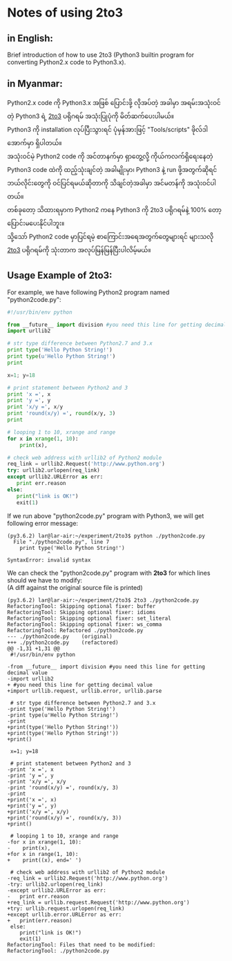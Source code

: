 # Notes of using 2to3

## in English:
Brief introduction of how to use 2to3 (Python3 builtin program for converting Python2.x code to Python3.x).

## in Myanmar:
Python2.x code ကို Python3.x အဖြစ် ပြောင်းဖို့ လိုအပ်တဲ့ အခါမှာ အရမ်းအသုံးဝင်တဲ့ Python3 ရဲ့ [2to3](https://docs.python.org/2/library/2to3.html) ပရိုဂရမ် အသုံးပြုပုံကို မိတ်ဆက်ပေးပါမယ်။  
Python3 ကို installation လုပ်ပြီးသွားရင် ပုံမှန်အားဖြင့် "Tools/scripts" ဖိုလ်ဒါအောက်မှာ ရှိပါတယ်။  
အသုံးဝင်မဲ့ Python2 code ကို အင်တာနက်မှာ ရှာတွေ့လို့ ကိုယ်ကလက်ရှိရေးနေတဲ့ Python3 code ထဲကို ထည့်သုံးချင်တဲ့ အခါမျိုးမှာ၊ Python3 နဲ့ run ဖို့အတွက်ဆိုရင် ဘယ်လိုင်းတွေကို ဝင်ပြင်ရမယ်ဆိုတာကို သိချင်တဲ့အခါမှာ အင်မတန်ကို အသုံးဝင်ပါတယ်။  
တစ်ခုတော့ သိထားရမှာက Python2 ကနေ Python3 ကို 2to3 ပရိုဂရမ်နဲ့ 100% တော့ ပြောင်းမပေးနိုင်ပါဘူး။  
သို့သော် Python2 code မှာပြင်ရမဲ့ စာကြောင်းအရေအတွက်တွေများရင် များသလို [2to3](https://docs.python.org/2/library/2to3.html) ပရိုဂရမ်ကို သုံးတာက အလုပ်မြန်မြန်ပြီးပါလိမ့်မယ်။  

## Usage Example of 2to3:  
For example, we have following Python2 program named "python2code.py":  

```python
#!/usr/bin/env python

from __future__ import division #you need this line for getting decimal value
import urllib2

# str type difference between Python2.7 and 3.x
print type('Hello Python String!')
print type(u'Hello Python String!')
print

x=1; y=18

# print statement between Python2 and 3
print 'x =', x
print 'y =', y
print 'x/y =', x/y
print 'round(x/y) =', round(x/y, 3)
print

# looping 1 to 10, xrange and range
for x in xrange(1, 10):
    print(x),

# check web address with urllib2 of Python2 module
req_link = urllib2.Request('http://www.python.org')
try: urllib2.urlopen(req_link)
except urllib2.URLError as err:
   print err.reason
else:
   print("link is OK!")
   exit(1)

```

If we run above "python2code.py" program with Python3, we will get following error message:

```
(py3.6.2) lar@lar-air:~/experiment/2to3$ python ./python2code.py 
  File "./python2code.py", line 7
    print type('Hello Python String!')
             ^
SyntaxError: invalid syntax
```

We can check the "python2code.py" program with **2to3** for which lines should we have to modify:  
(A diff against the original source file is printed)  

```
(py3.6.2) lar@lar-air:~/experiment/2to3$ 2to3 ./python2code.py 
RefactoringTool: Skipping optional fixer: buffer
RefactoringTool: Skipping optional fixer: idioms
RefactoringTool: Skipping optional fixer: set_literal
RefactoringTool: Skipping optional fixer: ws_comma
RefactoringTool: Refactored ./python2code.py
--- ./python2code.py	(original)
+++ ./python2code.py	(refactored)
@@ -1,31 +1,31 @@
 #!/usr/bin/env python
 
-from __future__ import division #you need this line for getting decimal value
-import urllib2
+ #you need this line for getting decimal value
+import urllib.request, urllib.error, urllib.parse
 
 # str type difference between Python2.7 and 3.x
-print type('Hello Python String!')
-print type(u'Hello Python String!')
-print
+print(type('Hello Python String!'))
+print(type('Hello Python String!'))
+print()
 
 x=1; y=18
 
 # print statement between Python2 and 3
-print 'x =', x
-print 'y =', y
-print 'x/y =', x/y
-print 'round(x/y) =', round(x/y, 3)
-print
+print('x =', x)
+print('y =', y)
+print('x/y =', x/y)
+print('round(x/y) =', round(x/y, 3))
+print()
 
 # looping 1 to 10, xrange and range
-for x in xrange(1, 10):
-    print(x),
+for x in range(1, 10):
+    print((x), end=' ')
 
 # check web address with urllib2 of Python2 module
-req_link = urllib2.Request('http://www.python.org')
-try: urllib2.urlopen(req_link)
-except urllib2.URLError as err:
-   print err.reason   
+req_link = urllib.request.Request('http://www.python.org')
+try: urllib.request.urlopen(req_link)
+except urllib.error.URLError as err:
+   print(err.reason)   
 else:
    print("link is OK!")
    exit(1)
RefactoringTool: Files that need to be modified:
RefactoringTool: ./python2code.py
```
